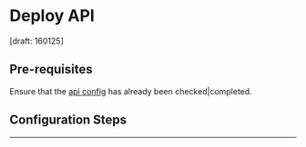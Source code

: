# Deploy API
[draft: 160125]

## Pre-requisites
Ensure that the [api config](3_api_config.md) has already been checked|completed. 

## Configuration Steps


---

